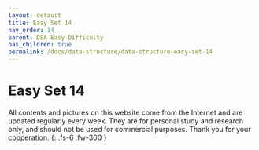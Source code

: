 ```yaml
---
layout: default
title: Easy Set 14
nav_order: 14
parent: DSA Easy Difficulty
has_children: true
permalink: /docs/data-structure/data-structure-easy-set-14
---
```


# Easy Set 14

All contents and pictures on this website come from the Internet and are updated regularly every week. They are for personal study and research only, and should not be used for commercial purposes. Thank you for your cooperation.
{: .fs-6 .fw-300 }


